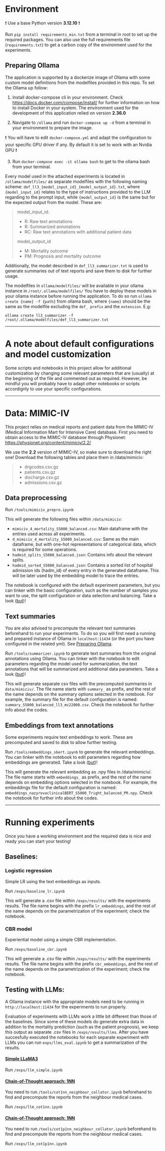 # Environment
:exclamation: Use a base Python version **3.12.10** :exclamation:

Run `pip install requirements_min.txt` from a terminal in root to set up the required packages. You can also use the full requirements file (`requirements.txt`) to get a carbon copy of the environment used for the experiments.

## Preparing Ollama

The application is supported by a dockerize image of Ollama with some custom model definitions from the modelfiles provided in this repo. To set the Ollama up follow:

1. Install docker-compose cli in your environment. Check https://docs.docker.com/compose/install/ for further information on how to install Docker in your system. The environment used for the development of this application relied on version **2.36.0**

2. Navigate to `/ollama` and run `docker-compose up -d` from a terminal in your environment to prepare the image.

:exclamation: You will have to edit `docker-compose.yml` and adapt the configuration to your specific GPU driver if any. By default it is set to work with an Nvidia GPU :exclamation:

3. Run `docker-compose exec -it ollama bash` to get to the ollama bash from your terminal.

Every model used in the attached experiments is located in `/ollama/modelfiles/` as separate modelfiles with the following naming scheme: `def_ll3_{model_input_id}_{model_output_id}.txt`, where `{model_input_id}` relates to the type of instructions provided to the LLM regarding to the prompt input, while `{model_output_id}` is the same but for the expected output from the model. These are:

> model_input_id:
> - R: Raw text annotations
> - R: Summarized annotations
> - RC: Raw text annotations with additional patient data
>
> model_output_id
> - M: Mortality outcome
> - PM: Prognosis and mortality outcome

Additionally, the model described in `def_ll3_summarizer.txt` is used to generate summaries out of text reports and save them to disk for further usage.

The modelfiles in `ollama/modelfiles/` will be available in your ollama instance in `/root/.ollama/modelfiles/` You have to deploy these models in your ollama instance before running the application. To do so run `ollama create {name} -f {path}` from ollama bash, where `{name}` should be the same as the modelfile excluding the `def_ prefix` and the `extension`. E.g:

`ollama create ll3_summarizer -f /root/.ollama/modelfiles/def_ll3_summarizer.txt`

---

# A note about default configurations and model customization

Some scripts and notebooks in this project allow for additional customization by changing some relevant parameters that are (usually) at the beginning of the file and commented out as required. However, be mindful you will probably have to adapt other notebooks or scripts accordignly to use your specific configurations.

---

# Data: MIMIC-IV

This project relies on medical reports and patient data from the MIMIC-IV (Medical Information Mart for Intensive Care) database. First you need to obtain access to the MIMIC-IV database through Physionet: https://physionet.org/content/mimiciv/2.2/

We use the **2.2** version of MIMIC-IV, so make sure to download the right one!
Download the following tables and place them in /data/mimiciv:

>- drgcodes.csv.gz
>- patients.csv.gz
>- discharge.csv.gz
>- admissions.csv.gz  

## Data preprocessing

Run `/tools/mimiciv_prepro.ipynb`

This will generate the following files within `/data/mimiciv`:

- `mimiciv_4_mortality_S5000_balanced.csv`: Main dataframe with the entries used across all experiments.
- `d_mimiciv_4_mortality_S5000_balanced.csv`: Same as the main dataframe, but with one-hot representations of categorical data, which is required for some operations.
- `hadmid_splits_S5000_balanced.json`: Contains info about the relevant splits.
- `hadmid_sorted_S5000_balanced.json`: Contains a sorted list of hospital admission ids (hadm_id) of every entry in the generated dataframe. This will be later used by the embedding model to trace the entries.

The notebook is configured with the default experiment parameters, but you can tinker with the basic configuration, such as the number of samples you want to use, the split configuration or data selection and balancing. Take a look ([but](#A-note-about-default-configurations-and-model-customization))!

## Text summaries

You are also advised to precompute the relevant text summaries beforehand to run your experiments. To do so you will first need a running and prepared instance of Ollama in `localhost:11434` (or the port you have configured in the related yml). See [Preparing Ollama](#ollama). 

Run `/tools/summarizer.ipynb` to generate text summaries from the original annotations using Ollama. You can tinker with the notebook to edit parameters regarding the model used for summarization, the text annotations that will be summarized and additional data parameters. Take a look ([but](#A-note-about-default-configurations-and-model-customization))!

This will generate separate csv files with the precomputed summaries in `data/mimiciv/`. The file name starts with `summary_` as prefix, and the rest of the name depends on the summary options selected in the notebook. For example, the summary file for the default configuration is named: `summary_S5000_balanced_ll3_mc22000.csv`. Check the notebook for further info about the codes.

## Embeddings from text annotations

Some experiments require text embeddings to work. These are precomputed and saved to disk to allow further testing.

Run `/tools/embeddings_sbert.ipynb` to generate the relevant embeddings. You can tinker with the notebook to edit parameters regarding how embeddings are generated. Take a look ([but](#A-note-about-default-configurations-and-model-customization))!

This will generate the relevant embedding as .npy files in /data/mimiciv/. The file name starts with `embeddings_` as prefix, and the rest of the name depends on embedding options selected in the notebook. For example, the embeddings file for the default configuration is named: `embeddings_nazyrovaclinicalBERT_S5000_Tright_balanced_PR.npy`. Check the notebook for further info about the codes.

---

# Running experiments

Once you have a working environment and the required data is nice and ready you can start your testing! 

## Baselines:

### Logistic regression

Simple LR using the text embeddings as inputs.

Run `/exps/baseline_lr.ipynb`

This will generate a .csv file within `/exps/results/` with the experiments results. The file name begins with the prefix `lr_embeddings`, and the rest of the name depends on the parametrization of the experiment; check the notebook.

### CBR model

Experiential model using a simple CBR implementation.

Run `/exps/baseline_cbr.ipynb`

This will generate a .csv file within `/exps/results/` with the experiments results. The file name begins with the prefix `cbr_embeddings`, and the rest of the name depends on the parametrization of the experiment; check the notebook.

## Testing with LLMs:

A Ollama instance with the appropriate models need to be running in `http://localhost:11434` for the experiments to run properly.

Evaluation of experiments with LLMs work a little bit different than those of the baselines. Since some of these models do generate extra data in addition to the mortality prediction (such as the patient prognosis), we keep this output as separate .csv files in `/exps/results/llms`. After you have succesfully executed the notebooks for each separate experiment with LLMs you can run `exps/llms_eval.ipynb` to get a summarization of the results.

#### <ins>Simple LLaMA3</ins>

Run `/exps/llm_simple.ipynb`

#### <ins>Chain-of-Thought approach: 1NN</ins>
You need to run `/tools/cot1nn_neighbour_collator.ipynb` beforehand to find and precompute the reports from the neighbour medical cases.


Run `/exps/llm_cot1nn.ipynb`

#### <ins>Chain-of-Thought approach: 1NN</ins>
You need to run `/tools/cot1p1nn_neighbour_collator.ipynb` beforehand to find and precompute the reports from the neighbour medical cases.

Run `/exps/llm_cot1p1nn.ipynb`
